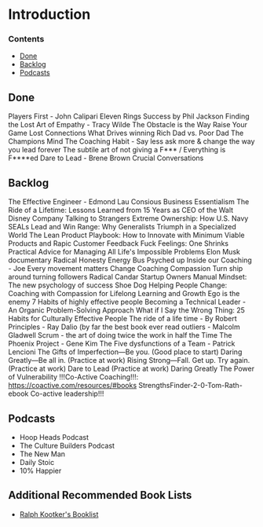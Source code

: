 # Introduction

### Contents
  - [Done](#done)
  - [Backlog](#backlog)
  - [Podcasts](#podcasts)

## Done

Players First - John Calipari
Eleven Rings Success by Phil Jackson
Finding the Lost Art of Empathy - Tracy Wilde
The Obstacle is the Way
Raise Your Game
Lost Connections
What Drives winning
Rich Dad vs. Poor Dad
The Champions Mind
The Coaching Habit - Say less ask more & change the way you lead forever
The subtile art of not giving a F*** / Everything is F****ed
Dare to Lead - Brene Brown
Crucial Conversations


## Backlog
The Effective Engineer - Edmond Lau
Consious Business
Essentialism
The Ride of a Lifetime: Lessons Learned from 15 Years as CEO of the Walt Disney Company
Talking to Strangers
Extreme Ownership: How U.S. Navy SEALs Lead and Win
Range: Why Generalists Triumph in a Specialized World
The Lean Product Playbook: How to Innovate with Minimum Viable Products and Rapic Customer Feedback
Fuck Feelings: One Shrinks Practical Advice for Managing All Life's Impossible Problems
Elon Musk documentary
Radical Honesty
Energy Bus
Psyched up
Inside our Coaching - Joe
Every movement matters
Change Coaching Compassion
Turn ship around turning followers
Radical Candar
Startup Owners Manual
Mindset: The new psychology of success
Shoe Dog
Helping People Change: Coaching with Compassion for Lifelong Learning and Growth
Ego is the enemy
7 Habits of highly effective people
Becoming a Technical Leader - An Organic Problem-Solving Approach
What if I Say the Wrong Thing: 25 Habits for Culturally Effective People
The ride of a life time - By Robert
Principles - Ray Dalio (by far the best book ever read
outliers - Malcolm Gladwell
Scrum - the art of doing twice the work in half the Time
The Phoenix Project - Gene Kim
The Five dysfunctions of a Team - Patrick Lencioni
The Gifts of Imperfection—Be you. (Good place to start)
Daring Greatly—Be all in. (Practice at work)
Rising Strong—Fall. Get up. Try again. (Practice at work)
Dare to Lead (Practice at work)
Daring Greatly
The Power of Vulnerability
!!!Co-Active Coaching!!!: https://coactive.com/resources/#books
StrengthsFinder-2-0-Tom-Rath-ebook
Co-active leadership!!!

## Podcasts

- Hoop Heads Podcast
- The Culture Builders Podcast
- The New Man
- Daily Stoic
- 10% Happier

## Additional Recommended Book Lists

- [Ralph Kootker's Booklist](https://github.com/ralphkootker/books)
